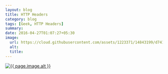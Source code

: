```yaml
---
layout: blog
title: HTTP Headers
category: blog
tags: [Geek, HTTP Headers]
summary:
date: 2016-04-27T01:07:27+05:30
image:
  url: https://cloud.githubusercontent.com/assets/1223371/14843199/d74137e4-0c13-11e6-8109-40e4e54e34ec.png
  alt:
  title:
---
```

<a href="http://www.amazon.com/Panoware-Windows-Failure-Computer-T-shirt/dp/B00NACIL9W/ref=as_li_ss_tl">
<img src="{{ page.image.url }}" alt="{{ page.image.alt }}" title="{{ page.image.title }}">
</a>
